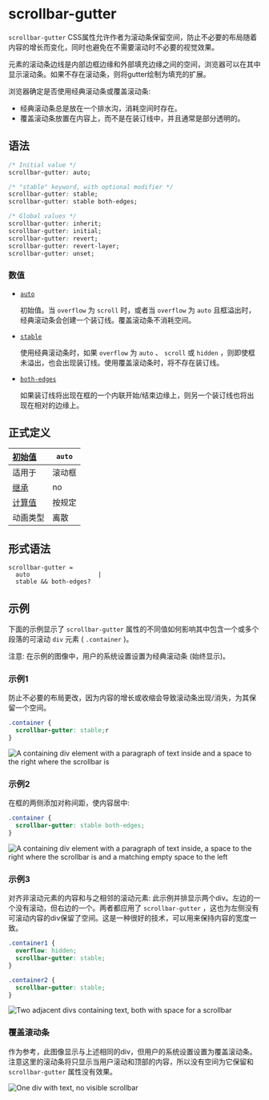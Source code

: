# scrollbar-gutter

`scrollbar-gutter` CSS属性允许作者为滚动条保留空间，防止不必要的布局随着内容的增长而变化，同时也避免在不需要滚动时不必要的视觉效果。

元素的滚动条边线是内部边框边缘和外部填充边缘之间的空间，浏览器可以在其中显示滚动条。如果不存在滚动条，则将gutter绘制为填充的扩展。

浏览器确定是否使用经典滚动条或覆盖滚动条:

-   经典滚动条总是放在一个排水沟，消耗空间时存在。
-   覆盖滚动条放置在内容上，而不是在装订线中，并且通常是部分透明的。

## 语法

```css
/* Initial value */
scrollbar-gutter: auto;

/* "stable" keyword, with optional modifier */
scrollbar-gutter: stable;
scrollbar-gutter: stable both-edges;

/* Global values */
scrollbar-gutter: inherit;
scrollbar-gutter: initial;
scrollbar-gutter: revert;
scrollbar-gutter: revert-layer;
scrollbar-gutter: unset;
```

### 数值

-   [`auto`](https://developer.mozilla.org/en-US/docs/Web/CSS/scrollbar-gutter#auto)

    初始值。当 `overflow` 为 `scroll` 时，或者当 `overflow` 为 `auto` 且框溢出时，经典滚动条会创建一个装订线。覆盖滚动条不消耗空间。

-   [`stable`](https://developer.mozilla.org/en-US/docs/Web/CSS/scrollbar-gutter#stable)

    使用经典滚动条时，如果 `overflow` 为 `auto` 、 `scroll` 或 `hidden` ，则即使框未溢出，也会出现装订线。使用覆盖滚动条时，将不存在装订线。

-   [`both-edges`](https://developer.mozilla.org/en-US/docs/Web/CSS/scrollbar-gutter#both-edges)

    如果装订线将出现在框的一个内联开始/结束边缘上，则另一个装订线也将出现在相对的边缘上。

## 正式定义

| [ 初始值](https://developer.mozilla.org/en-US/docs/Web/CSS/initial_value) | `auto` |
| :----------------------------------------------------------- | ------ |
| 适用于                                                       | 滚动框 |
| [ 继承](https://developer.mozilla.org/en-US/docs/Web/CSS/Inheritance) | no     |
| [ 计算值](https://developer.mozilla.org/en-US/docs/Web/CSS/computed_value) | 按规定 |
| 动画类型                                                     | 离散   |

## 形式语法

```
scrollbar-gutter = 
  auto                   |
  stable && both-edges?  
```

## 示例

下面的示例显示了 `scrollbar-gutter` 属性的不同值如何影响其中包含一个或多个段落的可滚动 `div` 元素 ( `.container` )。

注意: 在示例的图像中，用户的系统设置设置为经典滚动条 (始终显示)。

### 示例1

防止不必要的布局更改，因为内容的增长或收缩会导致滚动条出现/消失，为其保留一个空间。

```css
.container {
  scrollbar-gutter: stable;r
}
```

![A containing div element with a paragraph of text inside and a space to the right where the scrollbar is](https://qiniucloud.qishilong.space/images/stable-no-scroll.png)

### 示例2

在框的两侧添加对称间距，使内容居中:

```css
.container {
  scrollbar-gutter: stable both-edges;
}
```

![A containing div element with a paragraph of text inside, a space to the right where the scrollbar is and a matching empty space to the left](https://qiniucloud.qishilong.space/images/stable-both-edges.png)

### 示例3

对齐非滚动元素的内容和与之相邻的滚动元素: 此示例并排显示两个div。左边的一个没有滚动，但右边的一个。两者都应用了 `scrollbar-gutter` ，这也为左侧没有可滚动内容的div保留了空间。这是一种很好的技术，可以用来保持内容的宽度一致。

```css
.container1 {
  overflow: hidden;
  scrollbar-gutter: stable;
}

.container2 {
  scrollbar-gutter: stable;
}
```

![Two adjacent divs containing text, both with space for a scrollbar](https://qiniucloud.qishilong.space/images/side-by-side.png)

### 覆盖滚动条

作为参考，此图像显示与上述相同的div，但用户的系统设置设置为覆盖滚动条。注意这里的滚动条将只显示当用户滚动和顶部的内容，所以没有空间为它保留和 `scrollbar-gutter` 属性没有效果。

![One div with text, no visible scrollbar](https://qiniucloud.qishilong.space/images/for-ref-no-scroll.png)